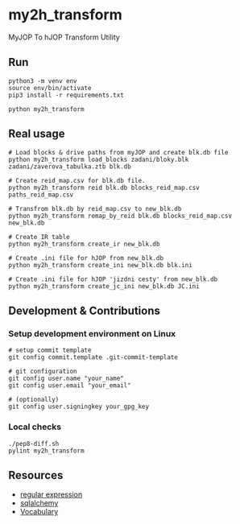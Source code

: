 # my2h_transform
MyJOP To hJOP Transform Utility

## Run

    python3 -m venv env
    source env/bin/activate
    pip3 install -r requirements.txt

    python my2h_transform


## Real usage

    # Load blocks & drive paths from myJOP and create blk.db file
    python my2h_transform load_blocks zadani/bloky.blk zadani/zaverova_tabulka.ztb blk.db

    # Create reid_map.csv for blk.db file.
    python my2h_transform reid blk.db blocks_reid_map.csv paths_reid_map.csv

    # Transfrom blk.db by reid_map.csv to new_blk.db
    python my2h_transform remap_by_reid blk.db blocks_reid_map.csv new_blk.db

    # Create IR table
    python my2h_transform create_ir new_blk.db

    # Create .ini file for hJOP from new_blk.db
    python my2h_transform create_ini new_blk.db blk.ini

    # Create .ini file for hJOP 'jizdni cesty' from new_blk.db
    python my2h_transform create_jc_ini new_blk.db JC.ini


## Development & Contributions

### Setup development environment on Linux

    # setup commit template
    git config commit.template .git-commit-template

    # git configuration
    git config user.name "your_name"
    git config user.email "your_email"

    # (optionally)
    git config user.signingkey your_gpg_key

### Local checks

    ./pep8-diff.sh
    pylint my2h_transform


## Resources

- [regular expression](https://regexr.com/)
- [sqlalchemy](https://docs.sqlalchemy.org/en/13/)
- [Vocabulary](https://www.fd.cvut.cz/personal/tyfal/str/slovnik/a-c-a.pdf)
